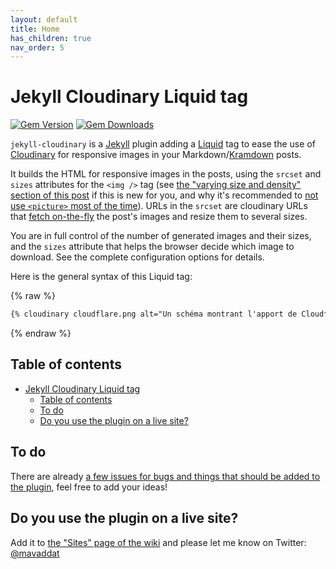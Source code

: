```yaml
---
layout: default
title: Home
has_children: true
nav_order: 5
---
```

# Jekyll Cloudinary Liquid tag

[![Gem Version](https://badge.fury.io/rb/jekyll-cloudinary.svg)](https://badge.fury.io/rb/jekyll-cloudinary)
[![Gem Downloads](https://img.shields.io/gem/dt/jekyll-cloudinary.svg?style=flat)](http://rubygems.org/gems/jekyll-cloudinary)

`jekyll-cloudinary` is a [Jekyll](http://jekyllrb.com/) plugin adding a [Liquid](http://liquidmarkup.org) tag to ease the use of [Cloudinary](http://cloudinary.com/invites/lpov9zyyucivvxsnalc5/sgyyc0j14k6p0sbt51nw) for responsive images in your Markdown/[Kramdown](http://kramdown.gettalong.org/) posts.

It builds the HTML for responsive images in the posts, using the `srcset` and `sizes` attributes for the `<img />` tag (see [the "varying size and density" section of this post](https://jakearchibald.com/2015/anatomy-of-responsive-images/#varying-size-and-density) if this is new for you, and why it's recommended to [not use `<picture>` most of the time](https://cloudfour.com/thinks/dont-use-picture-most-of-the-time/)). URLs in the `srcset` are cloudinary URLs that [fetch on-the-fly](http://cloudinary.com/features#fetch) the post's images and resize them to several sizes.

You are in full control of the number of generated images and their sizes, and the `sizes` attribute that helps the browser decide which image to download. See the complete configuration options for details.

Here is the general syntax of this Liquid tag:

{% raw %}
```markdown
{% cloudinary cloudflare.png alt="Un schéma montrant l'apport de Cloudflare" caption="Un schéma montrant l'apport de Cloudflare" %}
```
{% endraw %}

<!-- START doctoc generated TOC please keep comment here to allow auto update -->
<!-- DON'T EDIT THIS SECTION, INSTEAD RE-RUN doctoc TO UPDATE -->
## Table of contents

- [Jekyll Cloudinary Liquid tag](#jekyll-cloudinary-liquid-tag)
  - [Table of contents](#table-of-contents)
  - [To do](#to-do)
  - [Do you use the plugin on a live site?](#do-you-use-the-plugin-on-a-live-site)

<!-- END doctoc generated TOC please keep comment here to allow auto update -->
## To do

There are already [a few issues for bugs and things that should be added to the plugin](https://github.com/mavaddat/jekyll-cloudinary/issues), feel free to add your ideas!

## Do you use the plugin on a live site?

Add it to [the "Sites" page of the wiki](https://github.com/mavaddat/jekyll-cloudinary/wiki/Sites) and please let me know on Twitter: [@mavaddat](https://twitter.com/mavaddat)
